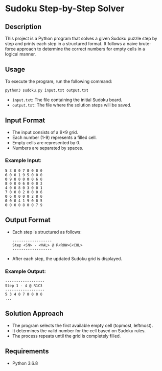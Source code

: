 # Sudoku Step-by-Step Solver

## Description
This project is a Python program that solves a given Sudoku puzzle step by step and prints each step in a structured format. It follows a naive brute-force approach to determine the correct numbers for empty cells in a logical manner.

## Usage
To execute the program, run the following command:
```sh
python3 sudoku.py input.txt output.txt
```
- `input.txt`: The file containing the initial Sudoku board.
- `output.txt`: The file where the solution steps will be saved.

## Input Format
- The input consists of a 9×9 grid.
- Each number (1-9) represents a filled cell.
- Empty cells are represented by 0.
- Numbers are separated by spaces.

### Example Input:
```
5 3 0 0 7 0 0 0 0
6 0 0 1 9 5 0 0 0
0 9 8 0 0 0 0 6 0
8 0 0 0 6 0 0 0 3
4 0 0 8 0 3 0 0 1
7 0 0 0 2 0 0 0 6
0 6 0 0 0 0 2 8 0
0 0 0 4 1 9 0 0 5
0 0 0 0 8 0 0 7 9
```

## Output Format
- Each step is structured as follows:
  ```
  ------------------
  Step <SN> - <VAL> @ R<ROW>C<COL>
  ------------------
  ```
- After each step, the updated Sudoku grid is displayed.

### Example Output:
```
------------------
Step 1 - 4 @ R1C3
------------------
5 3 4 0 7 0 0 0 0
...
```

## Solution Approach
- The program selects the first available empty cell (topmost, leftmost).
- It determines the valid number for the cell based on Sudoku rules.
- The process repeats until the grid is completely filled.

## Requirements
- Python 3.6.8

